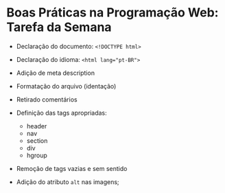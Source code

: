 # Boas Práticas na Programação Web: Tarefa da Semana

- Declaração do documento: `<!DOCTYPE html>`

- Declaração do idioma: `<html lang="pt-BR">`
- Adição de meta description
- Formatação do arquivo (identação)
- Retirado comentários
- Definição das tags apropriadas:
  - header
  - nav
  - section
  - div
  - hgroup
- Remoção de tags vazias e sem sentido
- Adição do atributo `alt` nas imagens;
